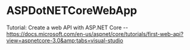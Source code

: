 # ASPDotNETCoreWebApp
Tutorial: Create a web API with ASP.NET Core -- https://docs.microsoft.com/en-us/aspnet/core/tutorials/first-web-api?view=aspnetcore-3.0&amp;tabs=visual-studio
